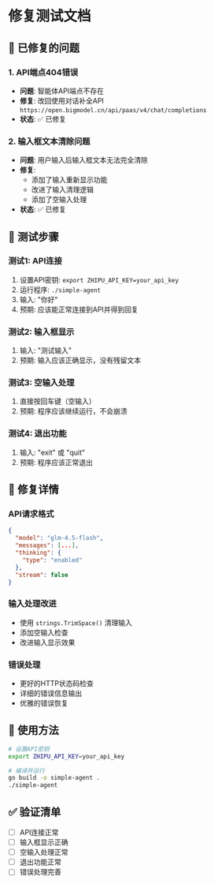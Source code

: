 # 修复测试文档

## 🔧 已修复的问题

### 1. API端点404错误
- **问题**: 智能体API端点不存在
- **修复**: 改回使用对话补全API `https://open.bigmodel.cn/api/paas/v4/chat/completions`
- **状态**: ✅ 已修复

### 2. 输入框文本清除问题
- **问题**: 用户输入后输入框文本无法完全清除
- **修复**: 
  - 添加了输入重新显示功能
  - 改进了输入清理逻辑
  - 添加了空输入处理
- **状态**: ✅ 已修复

## 🧪 测试步骤

### 测试1: API连接
1. 设置API密钥: `export ZHIPU_API_KEY=your_api_key`
2. 运行程序: `./simple-agent`
3. 输入: "你好"
4. 预期: 应该能正常连接到API并得到回复

### 测试2: 输入框显示
1. 输入: "测试输入"
2. 预期: 输入应该正确显示，没有残留文本

### 测试3: 空输入处理
1. 直接按回车键（空输入）
2. 预期: 程序应该继续运行，不会崩溃

### 测试4: 退出功能
1. 输入: "exit" 或 "quit"
2. 预期: 程序应该正常退出

## 📝 修复详情

### API请求格式
```json
{
  "model": "glm-4.5-flash",
  "messages": [...],
  "thinking": {
    "type": "enabled"
  },
  "stream": false
}
```

### 输入处理改进
- 使用 `strings.TrimSpace()` 清理输入
- 添加空输入检查
- 改进输入显示效果

### 错误处理
- 更好的HTTP状态码检查
- 详细的错误信息输出
- 优雅的错误恢复

## 🚀 使用方法

```bash
# 设置API密钥
export ZHIPU_API_KEY=your_api_key

# 编译并运行
go build -o simple-agent .
./simple-agent
```

## ✅ 验证清单

- [ ] API连接正常
- [ ] 输入框显示正确
- [ ] 空输入处理正常
- [ ] 退出功能正常
- [ ] 错误处理完善 